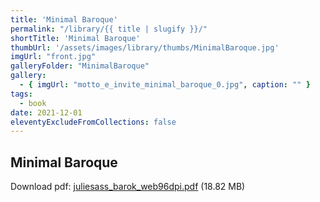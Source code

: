 ```yaml
---
title: 'Minimal Baroque'
permalink: "/library/{{ title | slugify }}/"
shortTitle: 'Minimal Baroque'
thumbUrl: '/assets/images/library/thumbs/MinimalBaroque.jpg'
imgUrl: "front.jpg"
galleryFolder: "MinimalBaroque"
gallery:
  - { imgUrl: "motto_e_invite_minimal_baroque_0.jpg", caption: "" }
tags:
  - book
date: 2021-12-01
eleventyExcludeFromCollections: false
---
```



<div class="Txt">
  <h2>Minimal Baroque</h2>
  <p>Download pdf:&nbsp;<a href="https://juliesass.dk/sites/default/files/juliesass_barok_web96dpi.pdf" target="_blank">juliesass_barok_web96dpi.pdf</a>&nbsp;(18.82 MB)</p>
</div>